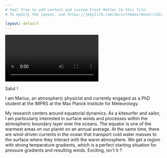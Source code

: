 ```yaml
---
# Feel free to add content and custom Front Matter to this file.
# To modify the layout, see https://jekyllrb.com/docs/themes/#overriding-theme-defaults

layout: default
---
```


<!-- ![Video](inputs/SST_video_white_12_fps.mp4 "Equatorial Paciifc") -->
![Video](inputs/SST_video_white_12_fps.mp4)

Salut !

I am Marius, an atmospheric physicist and currently engaged as a PhD student at the IMPRS at the Max Planck Institute for Meteorology.

My research centers around equatorial dynamics. As a kitesurfer and sailor, I am particularly interested in surface winds and processes within the atmospheric boundary layer over the oceans. The equator is one of the warmest areas on our planet on an annual average. At the same time, there are wind-driven currents in the ocean that transport cold water masses to the surface where they interact with the warm atmosphere. We get a region with strong temperature gradients, which is a perfect starting situation for pressure gradients and resulting winds. Exciting, isn't it ? 
